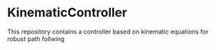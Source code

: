 # KinematicController
This repository contains a controller based on kinematic equations for robust path follwing 
